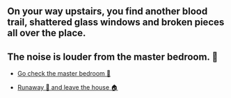## On your way upstairs, you find another blood trail, shattered glass windows and broken pieces all over the place. 

## The noise is louder from the master bedroom. 🛌	

- [Go check the master bedroom 🛌	](2.md)

- [Runaway 🏃 and leave the house 🏠](4.md)

